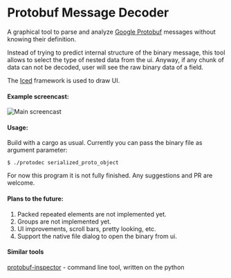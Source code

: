 # Protobuf Message Decoder

A graphical tool to parse and analyze [Google Protobuf][] messages without knowing their definition.

Instead of trying to predict internal structure of the binary message, this tool allows to select the type of nested data from the ui. Anyway, if any chunk of data can not be decoded, user will see the raw binary data of a field. 

The [Iced][] framework is used to draw UI.

#### Example screencast:

![Main screencast](./screencast.gif)

#### Usage:

Build with a cargo as usual. Currently you can pass the binary file as argument parameter:

```
$ ./protodec serialized_proto_object
```

For now this program it is not fully finished. Any suggestions and PR are welcome.

#### Plans to the future:

1. Packed repeated elements are not implemented yet.
2. Groups are not implemented yet.
3. UI improvements, scroll bars, pretty looking, etc.
4. Support the native file dialog to open the binary from ui.

#### Similar tools

[protobuf-inspector][] - command line tool, written on the python

[protobuf-inspector]: https://github.com/mildsunrise/protobuf-inspector
[Google Protobuf]: https://developers.google.com/protocol-buffers
[Iced]: https://github.com/hecrj/iced